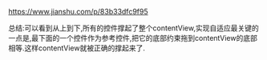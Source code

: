https://www.jianshu.com/p/83b33dfc9f95



总结:可以看到从上到下,所有的控件撑起了整个contentView,实现自适应最关键的一点是,最下面的一个控件作为参考控件,把它的底部约束拖到contentView的底部相等.这样contentView就被正确的撑起来了.

